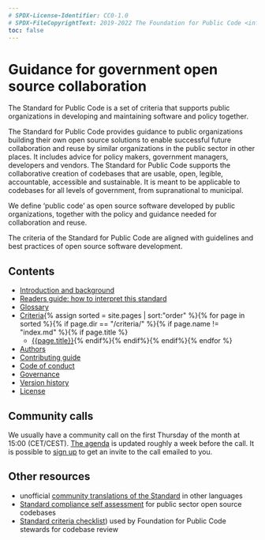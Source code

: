 ```yaml
---
# SPDX-License-Identifier: CC0-1.0
# SPDX-FileCopyrightText: 2019-2022 The Foundation for Public Code <info@publiccode.net>, https://standard.publiccode.net/AUTHORS
toc: false
---
```

# Guidance for government open source collaboration

The Standard for Public Code is a set of criteria that supports public organizations in developing and maintaining software and policy together.

The Standard for Public Code provides guidance to public organizations building their own open source solutions to enable successful future collaboration and reuse by similar organizations in the public sector in other places.
It includes advice for policy makers, government managers, developers and vendors.
The Standard for Public Code supports the collaborative creation of codebases that are usable, open, legible, accountable, accessible and sustainable.
It is meant to be applicable to codebases for all levels of government, from supranational to municipal.

We define ‘public code’ as open source software developed by public organizations, together with the policy and guidance needed for collaboration and reuse.

The criteria of the Standard for Public Code are aligned with guidelines and best practices of open source software development.

## Contents

* [Introduction and background](introduction.md)
* [Readers guide: how to interpret this standard](readers-guide.md)
* [Glossary](glossary.md)
* [Criteria](criteria/){% assign sorted = site.pages | sort:"order" %}{% for page in sorted %}{% if page.dir == "/criteria/" %}{% if page.name != "index.md" %}{% if page.title %}
  * [{{page.title}}]({{page.url}}){% endif%}{% endif%}{% endif%}{% endfor %}
* [Authors](AUTHORS.md)
* [Contributing guide](CONTRIBUTING.md)
* [Code of conduct](CODE_OF_CONDUCT.md)
* [Governance](GOVERNANCE.md)
* [Version history](CHANGELOG.md)
* [License](license.html)

## Community calls

We usually have a community call on the first Thursday of the month at 15:00 (CET/CEST).
[The agenda](https://write.publiccode.net/pads/Community-Call-Standard-for-Public-Code) is updated roughly a week before the call.
It is possible to [sign up](https://odoo.publiccode.net/survey/start/594b9243-c7e5-4bc1-8714-35137c971842) to get an invite to the call emailed to you.

## Other resources

* unofficial [community translations of the Standard](https://publiccodenet.github.io/community-translations-standard/) in other languages
* [Standard compliance self assessment](https://publiccodenet.github.io/assessment-eligibility/) for public sector open source codebases
* [Standard criteria checklist](https://github.com/publiccodenet/standard/blob/develop/docs/review-template.md)) used by Foundation for Public Code stewards for codebase review
